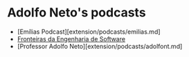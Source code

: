 # Adolfo Neto's podcasts

- [Emílias Podcast][extension/podcasts/emilias.md]
- [Fronteiras da Engenharia de Software](https://fronteirases.github.io/)
- [Professor Adolfo Neto][extension/podcasts/adolfont.md]
